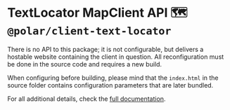 # TextLocator MapClient API 🗺️ `@polar/client-text-locator`

There is no API to this package; it is not configurable, but delivers a hostable website containing the client in question. All reconfiguration must be done in the source code and requires a new build.

When configuring before building, please mind that the `index.html` in the source folder contains configuration parameters that are later bundled.

For all additional details, check the [full documentation](https://dataport.github.io/polar/docs/textLocator/client-textLocator.html).
